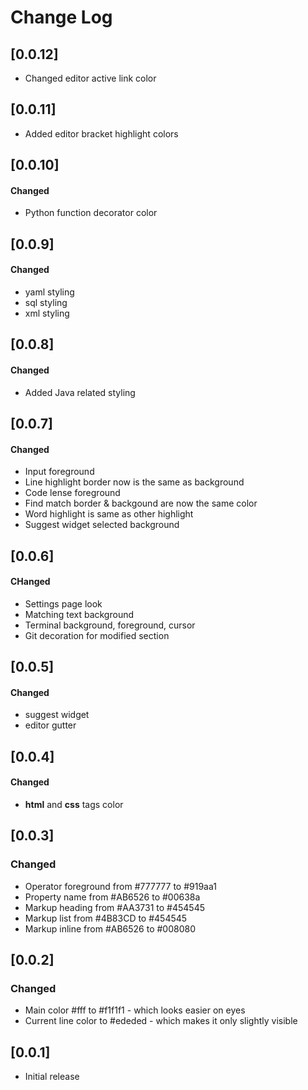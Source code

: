 # Change Log

## [0.0.12]
- Changed editor active link color

## [0.0.11]
- Added editor bracket highlight colors

## [0.0.10]
#### Changed
- Python function decorator color

## [0.0.9]
#### Changed
- yaml styling
- sql styling
- xml styling

## [0.0.8]
#### Changed
- Added Java related styling

## [0.0.7]
#### Changed
- Input foreground
- Line highlight border now is the same as background
- Code lense foreground
- Find match border & backgound are now the same color
- Word highlight is same as other highlight
- Suggest widget selected background

## [0.0.6]
#### CHanged
- Settings page look
- Matching text background
- Terminal background, foreground, cursor
- Git decoration for modified section

## [0.0.5]
#### Changed
- suggest widget
- editor gutter

## [0.0.4]
#### Changed
- **html** and **css** tags color

## [0.0.3]
### Changed
- Operator foreground from #777777 to #919aa1 
- Property name from #AB6526 to #00638a
- Markup heading from #AA3731 to #454545
- Markup list from #4B83CD to #454545
- Markup inline from #AB6526 to #008080

## [0.0.2]
### Changed
- Main color #fff to #f1f1f1 - which looks easier on eyes 
- Current line color to #ededed - which makes it only slightly visible

## [0.0.1]
- Initial release
